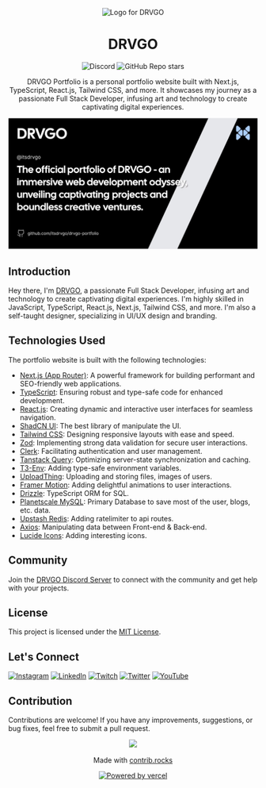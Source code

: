 <p align="center">
    <picture>
        <source media="(prefers-color-scheme: dark)" srcset="https://cdn.discordapp.com/attachments/1091399104480944158/1143144629387141230/DRVGO_--lg_--no-text_--dark-theme.png">
        <img src="https://cdn.discordapp.com/attachments/1091399104480944158/1143144629387141230/DRVGO_--lg_--no-text_--dark-theme.png" width="200" alt="Logo for DRVGO">
    </picture>
</p>

<h1 align="center">
    DRVGO
</h1>

<div align="center">

![Discord](https://img.shields.io/discord/1133372614165934160?label=Discord&labelColor=blue&color=gray&link=https%3A%2F%2Fitsdrvgo.me%2Fsupport)
![GitHub Repo stars](https://img.shields.io/github/stars/itsdrvgo/drvgo-portfolio?label=Stars&labelColor=darkgreen&color=white&link=https%3A%2F%2Fgithub.com%2Fitsdrvgo%2Fcreate-ev0-app)

</div>

<center>

DRVGO Portfolio is a personal portfolio website built with Next.js, TypeScript, React.js, Tailwind CSS, and more. It showcases my journey as a passionate Full Stack Developer, infusing art and technology to create captivating digital experiences.

</center>

<a href="http://itsdrvgo.me/" target="_blank">
    <p align="center">
        <img src="https://github.com/itsdrvgo/drvgo-portfolio/blob/master/public/og.jpg?raw=true" alt="ev0" />
    </p>
</a>

## Introduction

Hey there, I'm [DRVGO](https://itsdrvgo.me/), a passionate Full Stack Developer, infusing art and technology to create captivating digital experiences. I'm highly skilled in JavaScript, TypeScript, React.js, Next.js, Tailwind CSS, and more. I'm also a self-taught designer, specializing in UI/UX design and branding.

## Technologies Used

The portfolio website is built with the following technologies:

-   [Next.js (App Router)](https://nextjs.org/): A powerful framework for building performant and SEO-friendly web applications.
-   [TypeScript](https://www.typescriptlang.org/): Ensuring robust and type-safe code for enhanced development.
-   [React.js](https://react.dev/): Creating dynamic and interactive user interfaces for seamless navigation.
-   [ShadCN UI](https://ui.shadcn.com/): The best library of manipulate the UI.
-   [Tailwind CSS](https://tailwindcss.com/): Designing responsive layouts with ease and speed.
-   [Zod](https://zod.dev/): Implementing strong data validation for secure user interactions.
-   [Clerk](https://clerk.com/): Facilitating authentication and user management.
-   [Tanstack Query](https://tanstack.com/query/latest): Optimizing server-state synchronization and caching.
-   [T3-Env](https://env.t3.gg/): Adding type-safe environment variables.
-   [UploadThing](https://uploadthing.com/): Uploading and storing files, images of users.
-   [Framer Motion](https://www.framer.com/motion/): Adding delightful animations to user interactions.
-   [Drizzle](https://orm.drizzle.team/): TypeScript ORM for SQL.
-   [Planetscale MySQL](https://planetscale.com/): Primary Database to save most of the user, blogs, etc. data.
-   [Upstash Redis](https://upstash.com/): Adding ratelimiter to api routes.
-   [Axios](https://axios-http.com/docs/intro): Manipulating data between Front-end & Back-end.
-   [Lucide Icons](https://lucide.dev/): Adding interesting icons.

## Community

Join the [DRVGO Discord Server](https://itsdrvgo.me/support) to connect with the community and get help with your projects.

## License

This project is licensed under the [MIT License](LICENSE).

## Let's Connect

[![Instagram](https://img.shields.io/badge/Instagram-%23E4405F.svg?logo=Instagram&logoColor=white)](https://instagram.com/itsdrvgo) [![LinkedIn](https://img.shields.io/badge/LinkedIn-%230077B5.svg?logo=linkedin&logoColor=white)](https://linkedin.com/in/itsdrvgo) [![Twitch](https://img.shields.io/badge/Twitch-%239146FF.svg?logo=Twitch&logoColor=white)](https://twitch.tv/itsdrvgo) [![Twitter](https://img.shields.io/badge/Twitter-%231DA1F2.svg?logo=Twitter&logoColor=white)](https://twitter.com/itsdrvgo) [![YouTube](https://img.shields.io/badge/YouTube-%23FF0000.svg?logo=YouTube&logoColor=white)](https://youtube.com/@itsdrvgodev)

## Contribution

Contributions are welcome! If you have any improvements, suggestions, or bug fixes, feel free to submit a pull request.

<a href="https://github.com/itsdrvgo/drvgo-portfolio/graphs/contributors">
    <p align="center">
        <img src="https://contrib.rocks/image?repo=itsdrvgo/drvgo-portfolio" />
    </p>
</a>

<p align="center">
  Made with <a rel="noopener noreferrer" target="_blank" href="https://contrib.rocks">contrib.rocks</a>
</p>

<p align="center">
    <a rel="noopener noreferrer" target="_blank" href="https://vercel.com/?utm_source=itsdrvgo&utm_campaign=oss">
        <img height="34px" src="https://www.datocms-assets.com/31049/1618983297-powered-by-vercel.svg" alt="Powered by vercel">
    </a>
</p>
